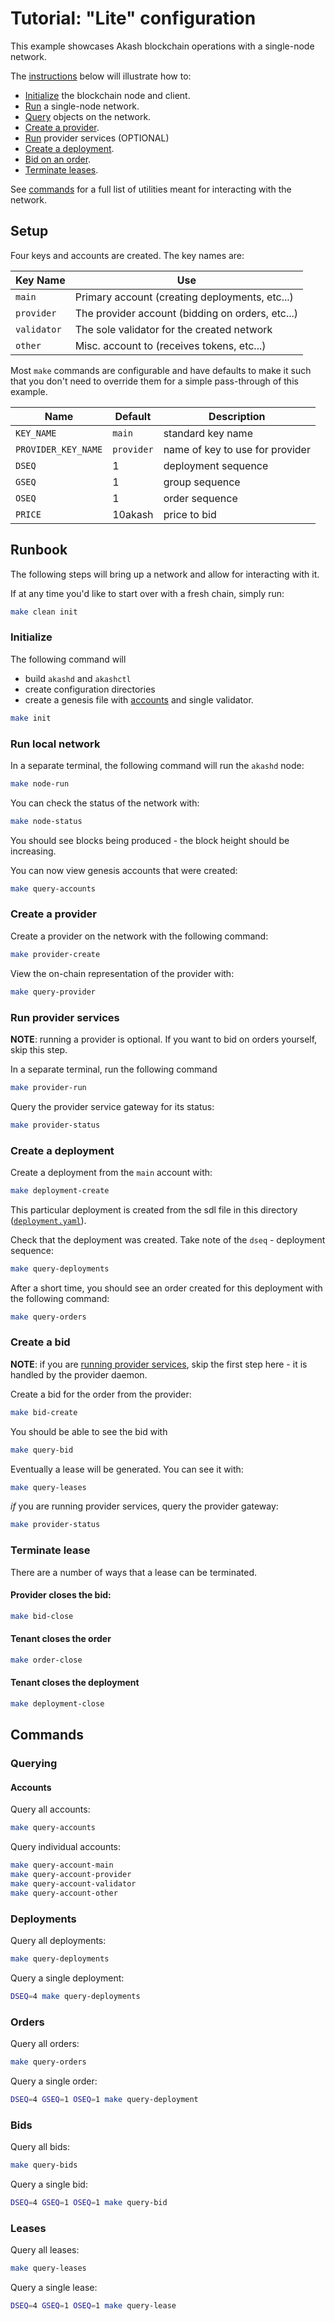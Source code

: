 # Tutorial: "Lite" configuration

This example showcases Akash blockchain operations with a
single-node network.

The [instructions](#runbook) below will illustrate how to:

* [Initialize](#initialize) the blockchain node and client.
* [Run](#run-local-network) a single-node network.
* [Query](#run-query) objects on the network.
* [Create a provider](#create-a-provider).
* [Run](#run-provider-services) provider services (OPTIONAL)
* [Create a deployment](#create-a-deployment).
* [Bid on an order](#create-bid).
* [Terminate leases](#terminate-lease).

See [commands](#commands) for a full list of utilities meant
for interacting with the network.

## Setup

Four keys and accounts are created.  The key names are:

|Key Name|Use|
|---|---|
|`main`|Primary account (creating deployments, etc...)|
|`provider`|The provider account (bidding on orders, etc...)|
|`validator`|The sole validator for the created network|
|`other`|Misc. account to (receives tokens, etc...)|

Most `make` commands are configurable and have defaults to make it
such that you don't need to override them for a simple pass-through of
this example.

|Name|Default|Description|
|---|---|---|
|`KEY_NAME`|`main`|standard key name|
|`PROVIDER_KEY_NAME`|`provider`|name of key to use for provider|
|`DSEQ`|1|deployment sequence|
|`GSEQ`|1|group sequence|
|`OSEQ`|1|order sequence|
|`PRICE`|10akash|price to bid|

## Runbook

The following steps will bring up a network and allow for interacting
with it.

If at any time you'd like to start over with a fresh chain, simply run:

```sh
make clean init
```

### Initialize

The following command will

* build `akashd` and `akashctl`
* create configuration directories
* create a genesis file with [accounts](#setup) and single validator.

```sh
make init
```

### Run local network

In a separate terminal, the following command will run the `akashd` node:
```sh
make node-run
```

You can check the status of the network with:
```sh
make node-status
```

You should see blocks being produced - the block height should be increasing.

You can now view genesis accounts that were created:

```sh
make query-accounts
```

### Create a provider

Create a provider on the network with the following command:
```sh
make provider-create
```

View the on-chain representation of the provider with:
```sh
make query-provider
```

### Run provider services

__NOTE__: running a provider is optional.  If you want to bid on orders
yourself, skip this step.

In a separate terminal, run the following command

```sh
make provider-run
```

Query the provider service gateway for its status:

```sh
make provider-status
```

### Create a deployment

Create a deployment from the `main` account with:

```sh
make deployment-create
```

This particular deployment is created from the sdl file in this directory ([`deployment.yaml`](deployment.yaml)).

Check that the deployment was created.  Take note of the `dseq` - deployment sequence:
```sh
make query-deployments
```

After a short time, you should see an order created for this deployment with the following command:
```sh
make query-orders
```

### Create a bid

__NOTE__: if you are [running provider services](#run-provider-services), skip the first step here - it is handled
by the provider daemon.

Create a bid for the order from the provider:

```sh
make bid-create
```

You should be able to see the bid with

```sh
make query-bid
```

Eventually a lease will be generated.  You can see it with:

```sh
make query-leases
```


_if_ you are running provider services, query the provider gateway:
```sh
make provider-status
```

### Terminate lease

There are a number of ways that a lease can be terminated.

#### Provider closes the bid:

```sh
make bid-close
```

#### Tenant closes the order

```sh
make order-close
```

#### Tenant closes the deployment

```sh
make deployment-close
```

## Commands

### Querying

#### Accounts

Query all accounts:

```sh
make query-accounts
```

Query individual accounts:
```sh
make query-account-main
make query-account-provider
make query-account-validator
make query-account-other
```

### Deployments

Query all deployments:

```sh
make query-deployments
```

Query a single deployment:

```sh
DSEQ=4 make query-deployments
```

### Orders

Query all orders:

```sh
make query-orders
```

Query a single order:

```sh
DSEQ=4 GSEQ=1 OSEQ=1 make query-deployment
```

### Bids

Query all bids:

```sh
make query-bids
```

Query a single bid:

```sh
DSEQ=4 GSEQ=1 OSEQ=1 make query-bid
```

### Leases

Query all leases:

```sh
make query-leases
```

Query a single lease:

```sh
DSEQ=4 GSEQ=1 OSEQ=1 make query-lease
```
